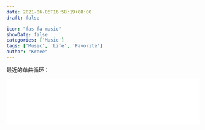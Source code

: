 ```yaml
---
date: 2021-06-06T16:58:19+08:00
draft: false

icon: "fas fa-music"
showDate: false
categories: ['Music']
tags: ['Music', 'Life', 'Favorite']
author: "Kreee"
---
```

最近的单曲循环：   

<!-- {{<aplayer server="netease" type="song" id="434014812">}} -->

<iframe frameborder="no" border="0" marginwidth="0" marginheight="0" width=100% height=120 src="//music.163.com/outchain/player?type=2&id=434014812&auto=1&height=90"></iframe>